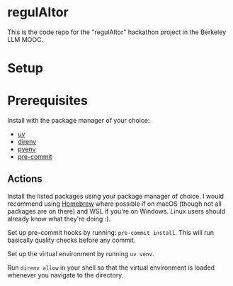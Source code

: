 # regulAItor

This is the code repo for the "regulAItor" hackathon project in the Berkeley LLM
MOOC.

# Setup

# Prerequisites

Install with the package manager of your choice:

* [uv](https://docs.astral.sh/uv/)
* [direnv](https://direnv.net/)
* [pyenv](https://github.com/pyenv/pyenv)
* [pre-commit](https://pre-commit.com)

## Actions

Install the listed packages using your package manager of choice. I would recommend
using [Homebrew](https://brew.sh/) where possible if on macOS (though not all packages are on there)
and WSL if you're on Windows. Linux users should already know what they're doing :).

Set up pre-commit hooks by running: `pre-commit install`. This will run basically quality
checks before any commit.

Set up the virtual environment by running `uv venv`.

Run `direnv allow` in your shell so that the virtual environment is loaded whenever
you navigate to the directory.
